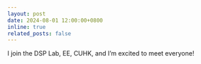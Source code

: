 ```yaml
---
layout: post
date: 2024-08-01 12:00:00+0800
inline: true
related_posts: false
---
```


I join the DSP Lab, EE, CUHK, and I’m excited to meet everyone!
